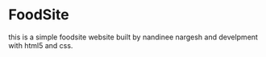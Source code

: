 # FoodSite
this is a simple foodsite website built by nandinee nargesh and develpment with html5 and css.
